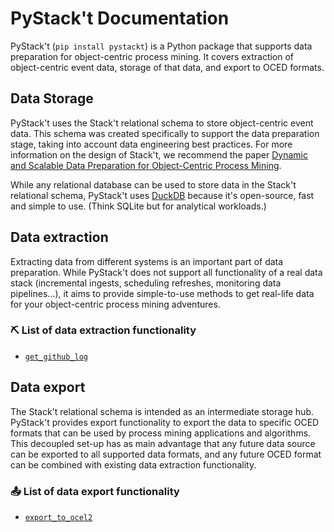 # PyStack't Documentation

PyStack't (`pip install pystackt`) is a Python package that supports data preparation for object-centric process mining. It covers extraction of object-centric event data, storage of that data, and export to OCED formats.


## Data Storage

PyStack't uses the Stack't relational schema to store object-centric event data. This schema was created specifically to support the data preparation stage, taking into account data engineering best practices. For more information on the design of Stack't, we recommend the paper [Dynamic and Scalable Data Preparation for Object-Centric Process Mining](https://arxiv.org/abs/2410.00596).

While any relational database can be used to store data in the Stack't relational schema, PyStack't uses [DuckDB](https://duckdb.org/) because it's open-source, fast and simple to use. (Think SQLite but for analytical workloads.)


## Data extraction

Extracting data from different systems is an important part of data preparation. While PyStack't does not support all functionality of a real data stack (incremental ingests, scheduling refreshes, monitoring data pipelines...), it aims to provide simple-to-use methods to get real-life data for your object-centric process mining adventures.

### ⛏️ List of data extraction functionality
- [`get_github_log`](extract/get_github_log.md)


## Data export

The Stack't relational schema is intended as an intermediate storage hub. PyStack't provides export functionality to export the data to specific OCED formats that can be used by process mining applications and algorithms. This decoupled set-up has as main advantage that any future data source can be exported to all supported data formats, and any future OCED format can be combined with existing data extraction functionality.

### 📤 List of data export functionality
- [`export_to_ocel2`](export/export_to_ocel2.md)
